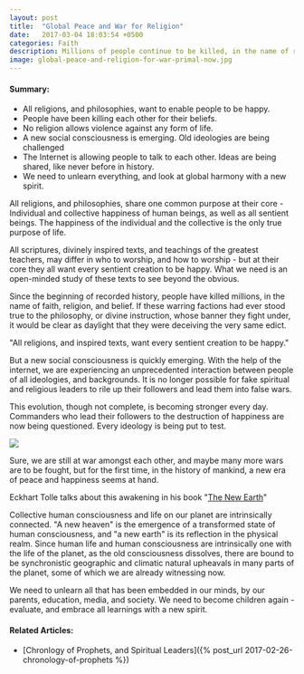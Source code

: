 ```yaml
---
layout: post
title:  "Global Peace and War for Religion"
date:   2017-03-04 18:03:54 +0500
categories: Faith
description: Millions of people continue to be killed, in the name of religion. No religion, or philosophy, endorses such atrocities. We need to re-evaluate the situation.
image: global-peace-and-religion-for-war-primal-now.jpg
---
```



<div class='post-summary' markdown='1'>

#### Summary:

-   All religions, and philosophies, want to enable people to be happy.
-   People have been killing each other for their beliefs.
-   No religion allows violence against any form of life.
-   A new social consciousness is emerging. Old ideologies are being challenged
-   The Internet is allowing people to talk to each other. Ideas are being shared, like never before in history.
-   We need to unlearn everything, and look at global harmony with a new spirit.

</div>


All religions, and philosophies, share one common purpose at their core - Individual and collective happiness of human beings, as well as all sentient beings. The happiness of the individual and the collective is the only true purpose of life.

All scriptures, divinely inspired texts, and teachings of the greatest teachers, may differ in who to worship, and how to worship - but at their core they all want every sentient creation to be happy. What we need is an open-minded study of these texts to see beyond the obvious.

Since the beginning of recorded history, people have killed millions, in the name of faith, religion, and belief. If these warring factions had ever stood true to the philosophy, or divine instruction, whose banner they fight under, it would be clear as daylight that they were deceiving the very same edict.


<div class='quotation'>
"All religions, and inspired texts, want every sentient creation to be happy."
</div>


But a new social consciousness is quickly emerging. With the help of the internet, we are experiencing an unprecedented interaction between people of all ideologies, and backgrounds. It is no longer possible for fake spiritual and religious leaders to rile up their followers and lead them into false wars.

This evolution, though not complete, is becoming stronger every day. Commanders who lead their followers to the destruction of happiness are now being questioned. Every ideology is being put to test.

<div class='quotation'>
<a target="_blank"  href="https://www.amazon.com/gp/product/0452289963/ref=as_li_tl?ie=UTF8&camp=1789&creative=9325&creativeASIN=0452289963&linkCode=as2&tag=primalnow-20&linkId=ccd022a79fc1fe69634c51b812079dff"><img border="0" src="//ws-na.amazon-adsystem.com/widgets/q?_encoding=UTF8&MarketPlace=US&ASIN=0452289963&ServiceVersion=20070822&ID=AsinImage&WS=1&Format=_SL250_&tag=primalnow-20" ></a><img src="//ir-na.amazon-adsystem.com/e/ir?t=primalnow-20&l=am2&o=1&a=0452289963" width="1" height="1" border="0" alt="" style="border:none !important; margin:0px !important;" />
</div>

Sure, we are still at war amongst each other, and maybe many more wars are to be fought, but for the first time, in the history of mankind, a new era of peace and happiness seems at hand.

Eckhart Tolle talks about this awakening in his book "<a href='https://www.amazon.com/gp/product/0452289963/ref=as_li_qf_sp_asin_il_tl?ie=UTF8&tag=primalnow-20&camp=1789&creative=9325&linkCode=as2&creativeASIN=0452289963&linkId=5da8b11fff580283efbc9b7cd84e385c' target='blank'>The New Earth</a>"

Collective human consciousness and life on our planet are intrinsically connected. "A new heaven" is the emergence of a transformed state of human consciousness, and "a new earth" is its reflection in the physical realm. Since human life and human consciousness are intrinsically one with the life of the planet, as the old consciousness dissolves, there are bound to be synchronistic geographic and climatic natural upheavals in many parts of the planet, some of which we are already witnessing now.

We need to unlearn all that has been embedded in our minds, by our parents, education, media, and society. We need to become children again - evaluate, and embrace all learnings with a new spirit.



<div class='post-block' markdown='1' id='related-articles'>

#### Related Articles:
-   [Chronlogy of Prophets, and Spiritual Leaders]({% post_url 2017-02-26-chronology-of-prophets %})
</div>
